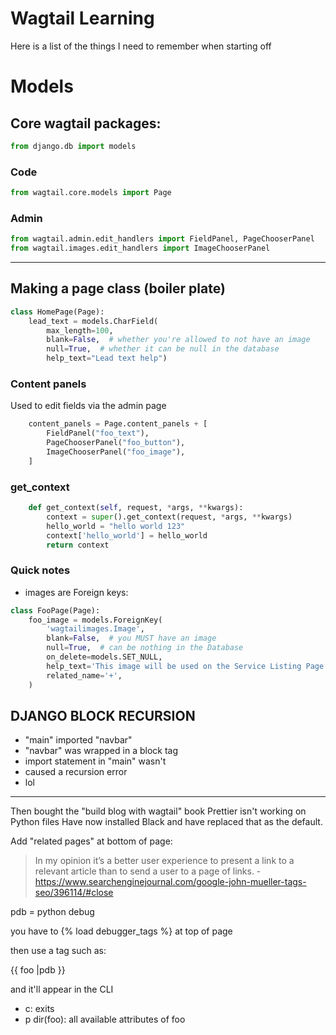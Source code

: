 # Wagtail Learning

Here is a list of the things I need to remember when starting off

# Models

## Core wagtail packages:

```python
from django.db import models
```

### Code

```python
from wagtail.core.models import Page
```

### Admin

```python
from wagtail.admin.edit_handlers import FieldPanel, PageChooserPanel
from wagtail.images.edit_handlers import ImageChooserPanel
```

---

## Making a page class (boiler plate)

```python
class HomePage(Page):
    lead_text = models.CharField(
        max_length=100,
        blank=False,  # whether you're allowed to not have an image
        null=True,  # whether it can be null in the database
        help_text="Lead text help")
```

### Content panels

Used to edit fields via the admin page

```python
    content_panels = Page.content_panels + [
        FieldPanel("foo_text"),
        PageChooserPanel("foo_button"),
        ImageChooserPanel("foo_image"),
    ]
```

### get_context

```python
    def get_context(self, request, *args, **kwargs):
        context = super().get_context(request, *args, **kwargs)
        hello_world = "hello world 123"
        context['hello_world'] = hello_world
        return context
```

### Quick notes

-   images are Foreign keys:

```python
class FooPage(Page):
    foo_image = models.ForeignKey(
        'wagtailimages.Image',
        blank=False,  # you MUST have an image
        null=True,  # can be nothing in the Database
        on_delete=models.SET_NULL,
        help_text='This image will be used on the Service Listing Page',
        related_name='+',
    )
```

## DJANGO BLOCK RECURSION

-   "main" imported "navbar"
-   "navbar" was wrapped in a block tag
-   import statement in "main" wasn't
-   caused a recursion error
-   lol

---

Then bought the "build blog with wagtail" book
Prettier isn't working on Python files
Have now installed Black and have replaced that as the default.

Add "related pages" at bottom of page:

> In my opinion it’s a better user experience to present a link to a relevant article than to send a user to a page of links. - https://www.searchenginejournal.com/google-john-mueller-tags-seo/396114/#close

pdb = python debug

you have to {% load debugger_tags %} at top of page

then use a tag such as:

{{ foo |pdb }}

and it'll appear in the CLI

-   c: exits
-   p dir(foo): all available attributes of foo
